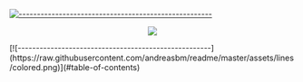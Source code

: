 [![-----------------------------------------------------](https://raw.githubusercontent.com/andreasbm/readme/master/assets/lines/colored.png)](#table-of-contents)
<p align="center">
<img src="https://github-readme-stats.vercel.app/api?username=Valerio-boi&show_icons=true">
</p>  
[![-----------------------------------------------------](https://raw.githubusercontent.com/andreasbm/readme/master/assets/lines/colored.png)](#table-of-contents)
<!--
**Valerio-boi/Valerio-boi** is a ✨ _special_ ✨ repository because its `README.md` (this file) appears on your GitHub profile.

Here are some ideas to get you started:

- 🔭 I’m currently working on ...
- 🌱 I’m currently learning ...
- 👯 I’m looking to collaborate on ...
- 🤔 I’m looking for help with ...
- 💬 Ask me about ...
- 📫 How to reach me: ...
- 😄 Pronouns: ...
- ⚡ Fun fact: ...
-->

